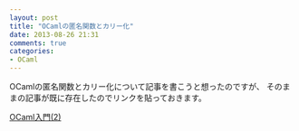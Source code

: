 ```yaml
---
layout: post
title: "OCamlの匿名関数とカリー化"
date: 2013-08-26 21:31
comments: true
categories: 
- OCaml
---
```


OCamlの匿名関数とカリー化について記事を書こうと想ったのですが、
そのままの記事が既に存在したのでリンクを貼っておきます。

[OCaml入門(2)](http://ocaml.jp/OCaml%E5%85%A5%E9%96%80%282%29)
